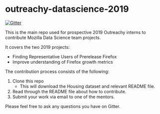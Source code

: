 # outreachy-datascience-2019

[![Gitter](https://badges.gitter.im/mozilla-datascience-outreach/community.svg)](https://gitter.im/mozilla-datascience-outreach/community?utm_source=badge&utm_medium=badge&utm_campaign=pr-badge)

This is the main repo used for prospective 2019 Outreachy interns to contribute Mozilla Data Science team projects.

It covers the two 2019 projects:

* Finding Representative Users of Prerelease Firefox
* Improve understanding of Firefox growth metrics

The contribution process consists of the following:
1. Clone this repo
   - This will download the Housing dataset and relevant README file. 
2. Read through the README file about how to contribute.
3. Submit your work via email to one of the mentors.

Please feel free to ask any questions you have on Gitter. 

